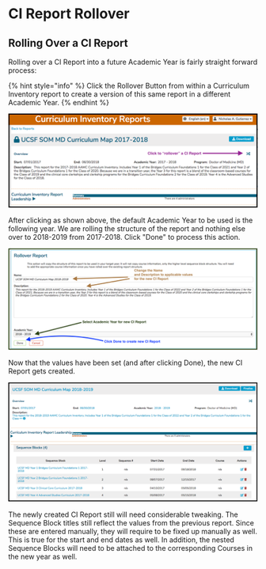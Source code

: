# CI Report Rollover

## Rolling Over a CI Report

Rolling over a CI Report into a future Academic Year is fairly straight forward process:

{% hint style="info" %}
Click the Rollover Button from within a Curriculum Inventory report to create a version of this same report in a different Academic Year.
{% endhint %}

![](../.gitbook/assets/ci_rw_33.png)

After clicking as shown above, the default Academic Year to be used is the following year. We are rolling the structure of the report and nothing else over to 2018-2019 from 2017-2018. Click "Done" to process this action.

![Set Options for new CI Report](../.gitbook/assets/ci_rw_36.png)

Now that the values have been set \(and after clicking Done\), the new CI Report gets created. 

![New CI Report ](../.gitbook/assets/ci_rw_37.png)

The newly created CI Report still will need considerable tweaking. The Sequence Block titles still reflect the values from the previous report. Since these are entered manually, they will require to be fixed up manually as well. This is true for the start and end dates as well. In addition, the nested Sequence Blocks will need to be attached to the corresponding Courses in the new year as well.

